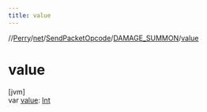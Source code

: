 ```yaml
---
title: value
---
```

//[Perry](../../../../index.html)/[net](../../index.html)/[SendPacketOpcode](../index.html)/[DAMAGE_SUMMON](index.html)/[value](value.html)



# value



[jvm]\
var [value](value.html): [Int](https://kotlinlang.org/api/latest/jvm/stdlib/kotlin/-int/index.html)




